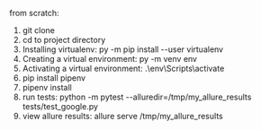 from scratch:
1. git clone
2. cd to project directory 
3. Installing virtualenv: 
py -m pip install --user virtualenv
4. Creating a virtual environment: 
py -m venv env
5. Activating a virtual environment:
.\env\Scripts\activate
6. pip install pipenv
7. pipenv install
8. run tests:
 python -m pytest --alluredir=/tmp/my_allure_results tests/test_google.py
9. view allure results: 
allure serve /tmp/my_allure_results
